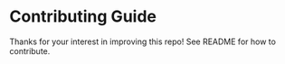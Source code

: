 # Contributing Guide
Thanks for your interest in improving this repo!
See README for how to contribute.

